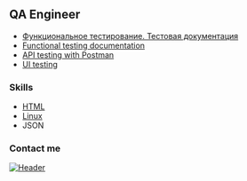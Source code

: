 ## QA Engineer 

- [Функциональное тестирование. Тестовая документация](https://drive.google.com/file/d/1Nh3yjHg6vIOA1dN8S-M5UaPhkY1BRu6g/view?usp=share_link)
- [Functional testing documentation](https://drive.google.com/file/d/1Fdti-8bgjBuPNDWCz1dctWF20Vu0dKB1/view?usp=share_link)
- [API testing with Postman](https://github.com/yulia-qaqc/Postman-collections)
- [UI testing](https://drive.google.com/file/d/1dGr3C6pnkm47YmxW0kRo-nD6EWqMQMzG/view?usp=share_link)

### Skills

- [HTML](https://github.com/yulia-qaqc/QA-portfolio/blob/main/html_example.htm)
- [Linux](https://github.com/yulia-qaqc/QA-portfolio/blob/main/gitBash.md)
- JSON

### Contact me
[![Header](https://img.shields.io/badge/Telegram-09090?style=for-the-badge&logo=telegram&logoColor=31a5db)](https://t.me/yulia49)
